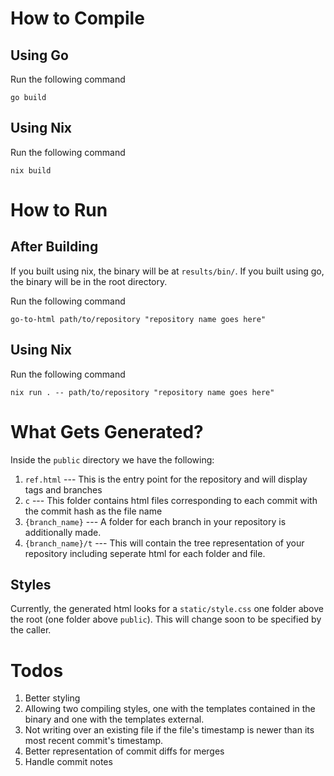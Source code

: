 # How to Compile
## Using Go
Run the following command
```
go build
```
## Using Nix
Run the following command
```
nix build
```
# How to Run
## After Building
If you built using nix, the binary will be at `results/bin/`. If you built using go, the binary will be in the root directory.

Run the following command
```
go-to-html path/to/repository "repository name goes here"
```
## Using Nix
Run the following command
```
nix run . -- path/to/repository "repository name goes here"
```

# What Gets Generated?
Inside the `public` directory we have the following:
1. `ref.html` --- This is the entry point for the repository and will display tags and branches
2. `c` --- This folder contains html files corresponding to each commit with the commit hash as the file name
3. `{branch_name}` --- A folder for each branch in your repository is additionally made.
4. `{branch_name}/t` --- This will contain the tree representation of your repository including seperate html for each folder and file.
## Styles
Currently, the generated html looks for a `static/style.css` one folder above the root (one folder above `public`). This will change soon to be specified by the caller.

# Todos
1. Better styling
2. Allowing two compiling styles, one with the templates contained in the binary and one with the templates external.
3. Not writing over an existing file if the file's timestamp is newer than its most recent commit's timestamp.
4. Better representation of commit diffs for merges
5. Handle commit notes
